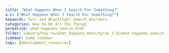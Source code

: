 ```yaml
---
title: "What Happens When I Search For Something?"
a-z: ["What Happens When I Search For Something?"]
keywords: Solr and Blacklight Search Builders
categories: How to Do All the Things
permalink: what-happens-search.html
folder: samvera/how-to/what_happens_when/hyrax_1.0/what-happens-search.md
sidebar: home_sidebar
tags: [development_resources]
---
```

